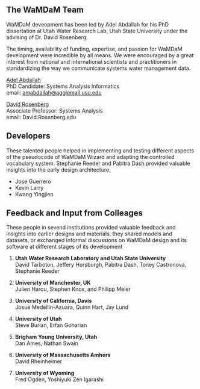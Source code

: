 ## The WaMDaM Team

WaMDaM deveopment has been led by Adel Abdallah for his PhD dissertation at Utah Water Research Lab, Utah State University under the advising of Dr. David Rosenberg.  

The timing, availability of funding, expertise, and passion for WaMDaM development were incredible by all means. We were encouraged by a great interest from national and international scientists and practitioners in standardizing the way we communicate systems water management data.

[Adel Abdallah](http://rosenberg.usu.edu/students.htm)   
PhD Candidate: Systems Analysis Informatics  
email: amabdallah@aggiemail.usu.edu

[David Rosenberg](http://rosenberg.usu.edu/)   
Associate Professor: Systems Analysis  
email: David.Rosenberg.edu


## Developers
These talented people helped in implementing and testing different aspects of the pseudocode of WaMDaM Wizard and adapting the controlled vocabulary system. Stephanie Reeder and Pabitra Dash provided valuable insights into the early design architecture.      
* Jose Guerrero
* Kevin Larry
* Kwang Yingjien 


## Feedback and Input from Colleages     
These people in sevend institutions provided valuable feedback and insights into earlier designs and materials, they shared models and datasets, or exchanged informal discussions on WaMDaM design and its software at different stages of its development   

1. **Utah Water Research Laboratory and Utah State University**   
David Tarboton, Jeffery Horsburgh, Pabitra Dash, Toney Castronova, Stephanie Reeder     

2. **University of Manchester, UK**     
Julien Harou, Stephen Knox, and Philipp Meier

3. **University of California, Davis**   
Josue Medellin-Azuara, Quinn Hart, Jay Lund

4. **University of Utah**   
Steve Burian, Erfan Goharian     

5. **Brigham Young University, Utah**   
Dan Ames, Nathan Swain

6. **University of Massachusetts Amhers**   
David Rheinheimer  

7. **University of Wyoming**   
Fred Ogden, Yoshiyuki Zen Igarashi 

 



